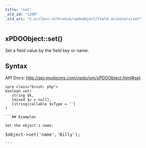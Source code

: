 ```yaml
---
title: "set"
_old_id: "1209"
_old_uri: "2.x/class-reference/xpdoobject/field-accessors/set"
---
```


## xPDOObject::set()

Set a field value by the field key or name.

## Syntax

API Docs: <http://api.modxcms.com/xpdo/om/xPDOObject.html#set>

```
<pre class="brush: php">
boolean set(
   string $k,
   [mixed $v = null],
   [string|callable $vType = '']
)

```## Examples

Set the object's name:

```
<pre class="brush: php">
$object->set('name','Billy');

```